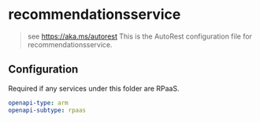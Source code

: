 # recommendationsservice

> see https://aka.ms/autorest
> This is the AutoRest configuration file for recommendationsservice.

## Configuration

Required if any services under this folder are RPaaS.

```yaml
openapi-type: arm
openapi-subtype: rpaas
```
